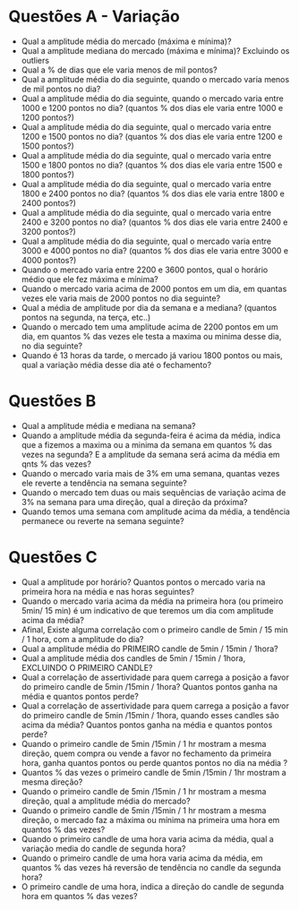 # Questões A - Variação

- Qual a amplitude média do mercado (máxima e mínima)?
- Qual a amplitude mediana do mercado (máxima e mínima)? Excluindo os outliers
- Qual a % de dias que ele varia menos de mil pontos?
- Qual a amplitude média do dia seguinte, quando o mercado varia menos de mil pontos no dia?
- Qual a amplitude média do dia seguinte, quando o mercado varia entre 1000 e 1200 pontos no dia? (quantos % dos dias ele varia entre 1000 e 1200 pontos?)
- Qual a amplitude média do dia seguinte, qual o mercado varia entre 1200 e 1500 pontos no dia? (quantos % dos dias ele varia entre 1200 e 1500 pontos?)
- Qual a amplitude média do dia seguinte, qual o mercado varia entre 1500 e 1800 pontos no dia? (quantos % dos dias ele varia entre 1500 e 1800 pontos?)
- Qual a amplitude média do dia seguinte, qual o mercado varia entre 1800 e  2400 pontos no dia? (quantos % dos dias ele varia entre 1800 e 2400 pontos?)
- Qual a amplitude média do dia seguinte, qual o mercado varia entre 2400 e 3200 pontos no dia? (quantos % dos dias ele varia entre 2400 e 3200 pontos?)
- Qual a amplitude média do dia seguinte, qual o mercado varia entre 3000 e 4000  pontos no dia? (quantos % dos dias ele varia entre 3000 e 4000 pontos?)
- Quando o mercado varia entre 2200 e 3600 pontos, qual o horário médio que ele fez máxima e mínima?
- Quando o mercado varia acima de 2000 pontos em um dia, em quantas vezes ele varia mais de 2000 pontos no dia seguinte?
- Qual a média de amplitude por dia da semana e a mediana? (quantos pontos na segunda, na terça, etc..)
- Quando o mercado tem uma amplitude acima de 2200 pontos em um dia, em quantos % das vezes ele testa a maxima ou minima desse dia, no dia seguinte?
- Quando é 13 horas da tarde, o mercado já variou 1800 pontos ou mais, qual a variação média desse dia até o fechamento? 


# Questões B

- Qual a amplitude média e mediana na semana?
- Quando a amplitude média da segunda-feira é acima da média, indica que a fizemos a maxima ou a minima da semana em quantos % das vezes na segunda? E a amplitude da semana será acima da média em qnts % das vezes?
- Quando o mercado varia mais de 3% em uma semana, quantas vezes ele reverte a tendência na semana seguinte?
- Quando o mercado tem duas ou mais sequências de variação acima de 3% na semana para uma direção, qual a direção da próxima?
- Quando temos uma semana com amplitude acima da média, a tendência permanece ou reverte na semana seguinte?


# Questões C

- Qual a amplitude por horário? Quantos pontos o mercado varia na primeira hora na média e nas horas seguintes?
- Quando o mercado varia acima da média na primeira hora (ou primeiro 5min/ 15 min) é um indicativo de que teremos um dia com amplitude acima da média?
- Afinal, Existe alguma correlação com o primeiro candle de 5min / 15 min / 1 hora, com a amplitude do dia?
- Qual a amplitude média do PRIMEIRO  candle de 5min / 15min / 1hora?
- Qual a amplitude média dos candles de 5min / 15min / 1hora, EXCLUINDO O PRIMEIRO CANDLE?
- Qual a correlação de assertividade para quem carrega a posição a favor do primeiro candle de 5min /15min / 1hora? Quantos pontos ganha na média e quantos pontos perde?
- Qual a correlação de assertividade para quem carrega a posição a favor do primeiro candle de 5min /15min / 1hora, quando esses candles são acima da média? Quantos pontos ganha na média e quantos pontos perde?
- Quando o primeiro candle de 5min /15min / 1 hr mostram a mesma direção, quem compra ou vende a favor no fechamento da primeira hora, ganha quantos pontos ou perde quantos pontos no dia na média ?
- Quantos % das vezes o primeiro candle de 5min /15min / 1hr mostram a mesma direção?
- Quando o primeiro candle de 5min /15min / 1 hr mostram a mesma direção, qual a amplitude média do mercado?
- Quando o primeiro candle de 5min /15min / 1 hr mostram a mesma direção, o mercado faz a máxima ou mínima na primeira uma hora em quantos % das vezes?
- Quando o primeiro candle de uma hora varia acima da média, qual a variação media do candle de segunda hora?
- Quando o primeiro candle de uma hora varia acima da média, em quantos % das vezes há reversão de tendência no candle da segunda hora?
- O primeiro candle de uma hora, indica a direção do candle de segunda hora em quantos % das vezes?
